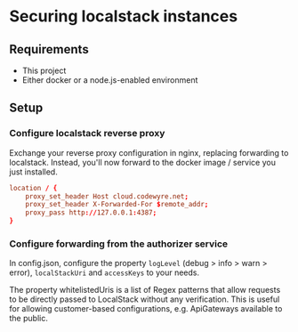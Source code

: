 # Securing localstack instances

## Requirements

- This project
- Either docker or a node.js-enabled environment

## Setup

### Configure localstack reverse proxy

Exchange your reverse proxy configuration in nginx, replacing forwarding to localstack. Instead, you'll now forward to the docker image / service you just installed.

```conf
location / {
	proxy_set_header Host cloud.codewyre.net;
	proxy_set_header X-Forwarded-For $remote_addr;
	proxy_pass http://127.0.0.1:4387;
}
```

### Configure forwarding from the authorizer service

In config.json, configure the property `logLevel` (debug > info > warn > error), `localStackUri` and `accessKeys` to your needs.

The property whitelistedUris is a list of Regex patterns that allow requests to be directly passed to LocalStack without any verification. This is useful for allowing customer-based configurations, e.g. ApiGateways available to the public.